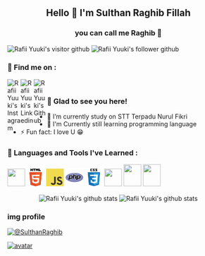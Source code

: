 <h2 align="center"> Hello 👋 I'm Sulthan Raghib Fillah</h2>
<h3 align="center">you can call me Raghib 👋</h3>
<span>
  <img align="center" src="https://visitor-badge.laobi.icu/badge?page_id=SulthanRaghib.SulthanRaghib" alt="Rafii Yuuki's visitor github "/>
  <img align="center" src="https://img.shields.io/github/followers/SulthanRaghib?label=Follower&style=socialb" alt="Rafii Yuuki's follower github "/>
</span>

### 🤩 Find me on :
<a href="https://www.instagram.com/rafii_yuuki/">
  <img align="left" alt="Rafii Yuuki's Instagram" width="30px" src="https://cdn.worldvectorlogo.com/logos/instagram-5.svg" />
</a>
<a href="https://www.linkedin.com/in/sulthan-raghib-fillah-3a9973173/">
  <img align="left" alt="Rafii Yuuki's Linkedin" width="30px" src="https://cdn.worldvectorlogo.com/logos/linkedin-icon-2.svg" />
</a>
<a href="https://github.com/SulthanRaghib">
  <img align="left" alt="Rafii Yuuki's Github" width="30px" src="https://cdn.jsdelivr.net/npm/simple-icons@v3/icons/github.svg" />
</a>

<br />

### 🤩 Glad to see you here!

- 🔭 I’m currently study on STT Terpadu Nurul Fikri
- 🌱 I'm Currently still learning programming language
- ⚡ Fun fact: I love U 😁

### 🧰 Languages and Tools I've Learned :

<div>

<code><img height="40" width="40" src="https://cdn.worldvectorlogo.com/logos/python-5.svg"></code>
<code><img height="40" width="40" src="https://raw.githubusercontent.com/github/explore/80688e429a7d4ef2fca1e82350fe8e3517d3494d/topics/html/html.png"></code>
<code><img height="40" width="40" src="https://raw.githubusercontent.com/github/explore/80688e429a7d4ef2fca1e82350fe8e3517d3494d/topics/javascript/javascript.png"></code>
<code><img height="40" width="40" src="https://raw.githubusercontent.com/github/explore/80688e429a7d4ef2fca1e82350fe8e3517d3494d/topics/php/php.png"></code>
<code><img height="40" width="40" src="https://raw.githubusercontent.com/github/explore/80688e429a7d4ef2fca1e82350fe8e3517d3494d/topics/css/css.png"></code>
<code><img height="40" width="40" src="https://cdn.worldvectorlogo.com/logos/java-4.svg"></code>
<code><img height="50" width="40" src="https://cdn.worldvectorlogo.com/logos/codeigniter.svg"></code>
<code><img height="50" width="40" src="https://cdn.worldvectorlogo.com/logos/mysql-3.svg"></code>

</div>

<p align="center">
  <img align="center" src="https://github-readme-stats.vercel.app/api/top-langs/?username=SulthanRaghib&theme=outrun&layout=compact&hide" alt="Rafii Yuuki's github stats" />
  <img align="center" src="https://github-readme-stats.vercel.app/api?username=SulthanRaghib&show_icons=true&theme=outrun" alt="Rafii Yuuki's github stats"/>
</p>

### img profile
<a href="https://github.com/SulthanRaghib"><img src="https://avatars.githubusercontent.com/u/92235855?s=96&v=4" width="40" height="40" alt="@SulthanRaghib" style="max-width:100%; "></a>

<a href="https://github.com/SulthanRaghib">![avatar](https://images.weserv.nl/?url=avatars.githubusercontent.com/u/92235855?s=96&v=4&h=40&w=40&fit=cover&mask=circle&maxage=7d
)</a>
<!--
**SulthanRaghib/SulthanRaghib** is a ✨ _special_ ✨ repository because its `README.md` (this file) appears on your GitHub profile.

Here are some ideas to get you started:

- 🔭 I’m currently working on ...
- 🌱 I’m currently learning ...
- 👯 I’m looking to collaborate on ...
- 🤔 I’m looking for help with ...
- 💬 Ask me about ...
- 📫 How to reach me: ...
- 😄 Pronouns: ...
- ⚡ Fun fact: ...
-->
